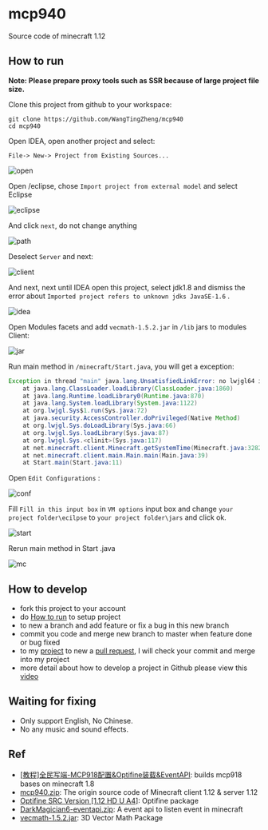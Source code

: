 # mcp940
Source code of minecraft 1.12
## How to run
**Note: Please prepare proxy tools such as SSR because of large project file size.**

Clone this project from github to your workspace:

```shell script
git clone https://github.com/WangTingZheng/mcp940
cd mcp940
```
Open IDEA, open another project and select:
```
File-> New-> Project from Existing Sources...
```
![open](./image/open.png)

Open /eclipse, chose `Import project from external model` and select Eclipse

![eclipse](./image/import-eclipse.png)

And click `next`, do not change anything

![path](./image/import-path.png)

Deselect `Server` and next:

![client](./image/import-client.png)

And next, next until  IDEA open this project, select jdk1.8 and dismiss the error about `Imported project refers to unknown jdks JavaSE-1.6` .

![idea](./image/project.png)

Open Modules facets and add `vecmath-1.5.2.jar` in `/lib` jars to modules Client:

![jar](./image/mod.png)

Run main method in  `/minecraft/Start.java`, you will get a exception:


```java
Exception in thread "main" java.lang.UnsatisfiedLinkError: no lwjgl64 in java.library.path
	at java.lang.ClassLoader.loadLibrary(ClassLoader.java:1860)
	at java.lang.Runtime.loadLibrary0(Runtime.java:870)
	at java.lang.System.loadLibrary(System.java:1122)
	at org.lwjgl.Sys$1.run(Sys.java:72)
	at java.security.AccessController.doPrivileged(Native Method)
	at org.lwjgl.Sys.doLoadLibrary(Sys.java:66)
	at org.lwjgl.Sys.loadLibrary(Sys.java:87)
	at org.lwjgl.Sys.<clinit>(Sys.java:117)
	at net.minecraft.client.Minecraft.getSystemTime(Minecraft.java:3282)
	at net.minecraft.client.main.Main.main(Main.java:39)
	at Start.main(Start.java:11)
```

Open `Edit Configurations` :

![conf](./image/conf.png)

Fill `Fill in this input box` in `VM options` input box and change `your project folder\ecilpse` to `your project folder\jars` and click ok.

![start](./image/start.png)

Rerun main method in Start .java

![mc](./image/minecraft.png)

## How to develop

- fork this project to your account
- do [How to run](https://github.com/WangTingZheng/mcp940/#How-to-run) to setup project
- to new a branch and add feature or fix a bug in this new branch
- commit you code and merge new branch to master when feature done or bug fixed
- to my [project](https://github.com/WangTingZheng/mcp940) to new a [pull request](https://github.com/WangTingZheng/mcp940/pulls), I will check your commit and merge into my project
- more detail about how to develop a project in Github please view this [video](https://www.bilibili.com/video/BV1Ff4y1R7cN?p=2)

## Waiting for fixing

- Only support English, No Chinese.
- No any music and sound effects.

## Ref

- [[教程]全民写端-MCP918配置&Optifine装载&EventAPI](https://www.bilibili.com/video/BV1W741127EZ): builds mcp918 bases on minecraft 1.8
- [mcp940.zip](http://www.modcoderpack.com/): The origin source code of Minecraft client 1.12 & server 1.12
- [Optifine SRC Version [1.12 HD U A4]](https://optifinesource.co.uk/downloads/1-12.html): Optifine package
- [DarkMagician6-eventapi.zip](https://bitbucket.org/DarkMagician6/eventapi/downloads/): A event api to listen event in minecraft
- [vecmath-1.5.2.jar](https://mvnrepository.com/artifact/javax.vecmath/vecmath/1.5.2): 3D Vector Math Package
